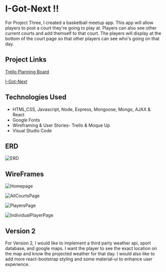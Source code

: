 # I-Got-Next !!

For Project Three, I created a basketball meetup app. This app will allow players to post a court they're going to play at. Players can also see other current courts and add themself to that court. The players will display at the bottom of the court page so that other players can see who's going on that day.  

## Project Links
[Trello Planning Board](https://trello.com/b/SDqnrTU7/jordan-clarke-project-3-board)

[I-Got-Next](https://i-got-next.herokuapp.com/)

## Technologies Used
- HTML,CSS, Javascript, Node, Express, Mongoose, Mongo, AJAX & React
- Google Fonts
- Wireframing & User Stories- Trello & Moque Up
- Visual Studio Code

## ERD
![ERD](https://github.com/JordanAclarke/basketball-meetup/blob/master/Project%20Planning%20Pictures/ERD%20Photo.png)

## WireFrames
![Homepage](https://github.com/JordanAclarke/basketball-meetup/blob/master/Project%20Planning%20Pictures/HomePage%20WireFrame.png)

![AllCourtsPage](https://github.com/JordanAclarke/basketball-meetup/blob/master/Project%20Planning%20Pictures/Courts%20Page%20WireFrame.png)

![PlayersPage](https://github.com/JordanAclarke/basketball-meetup/blob/master/Project%20Planning%20Pictures/Players%20WireFrame.png)

![IndividualPlayerPage](https://github.com/JordanAclarke/basketball-meetup/blob/master/Project%20Planning%20Pictures/Single%20Player%20WireFrame.png)

## Version 2
For Version 2, I would like to implement a third party weather api, sport database, and google maps. I want the player to see the exact location on the map and know the projected weather for that day. I would also like to add more react-bootstrap styling and some material-ui to enhance user experience. 